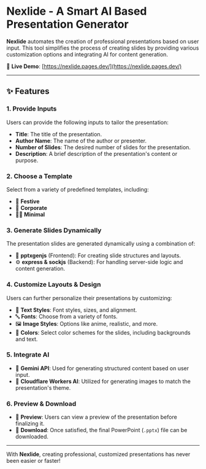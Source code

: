 # Nexlide - A Smart AI Based Presentation Generator

**Nexlide** automates the creation of professional presentations based on user input. This tool simplifies the process of creating slides by providing various customization options and integrating AI for content generation.

🚀 **Live Demo**: [https://nexlide.pages.dev/](https://nexlide.pages.dev/)

---

## ✨ Features

### 1. **Provide Inputs**
Users can provide the following inputs to tailor the presentation:
- **Title**: The title of the presentation.
- **Author Name**: The name of the author or presenter.
- **Number of Slides**: The desired number of slides for the presentation.
- **Description**: A brief description of the presentation's content or purpose.

### 2. **Choose a Template**
Select from a variety of predefined templates, including:
- 🎉 **Festive**
- 💼 **Corporate**
- 🧘‍♂️ **Minimal**

### 3. **Generate Slides Dynamically**
The presentation slides are generated dynamically using a combination of:
- 🧩 **pptxgenjs** (Frontend): For creating slide structures and layouts.
- ⚙️ **express & sockjs** (Backend): For handling server-side logic and content generation.

### 4. **Customize Layouts & Design**
Users can further personalize their presentations by customizing:
- 📝 **Text Styles**: Font styles, sizes, and alignment.
- 🔤 **Fonts**: Choose from a variety of fonts.
- 🖼️ **Image Styles**: Options like anime, realistic, and more.
- 🎨 **Colors**: Select color schemes for the slides, including backgrounds and text.

### 5. **Integrate AI**
- 🤖 **Gemini API**: Used for generating structured content based on user input.
- 🧠 **Cloudflare Workers AI**: Utilized for generating images to match the presentation's theme.

### 6. **Preview & Download**
- 👀 **Preview**: Users can view a preview of the presentation before finalizing it.
- 💾 **Download**: Once satisfied, the final PowerPoint (`.pptx`) file can be downloaded.

---

With **Nexlide**, creating professional, customized presentations has never been easier or faster!
